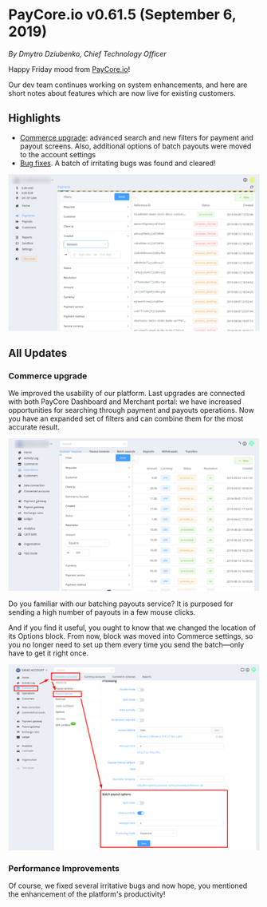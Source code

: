 # **PayCore.io v0.61.5 (September 6, 2019)**

*By Dmytro Dziubenko, Chief Technology Officer*

Happy Friday mood from [PayCore.io](http://paycore.io/)!

Our dev team continues working on system enhancements, and here are short notes about features which are now live for existing customers.

## Highlights

* [Commerce upgrade](#commerce-upgrade): advanced search and new filters for payment and payout screens. Also, additional options of batch payouts were moved to the account settings
* [Bug fixes](#performance-improvements). A batch of irritating bugs was found and cleared!

![](images/v0.61.5/filters.png)

## All Updates

### Commerce upgrade

We improved the usability of our platform. Last upgrades are connected with both PayCore Dashboard and Merchant portal: we have increased opportunities for searching through payment and payouts operations. Now you have an expanded set of filters and can combine them for the most accurate result.

![](images/v0.61.5/filters2.png)

Do you familiar with our batching payouts service?  It is purposed for sending a high number of payouts in a few mouse clicks.

And if you find it useful, you ought to know that we changed the location of its Options block. From now, block was moved into Commerce settings, so you no longer need to set up them every time you send the batch—only have to get it right once.

![](images/v0.61.5/batch-payouts.png)

<!--
### New integrations

This release includes integrations update:

| Provider | Name  | New features | How to connect |
|:-:|:-:|:-:|:-:| 
|<a href ="https://uapay.ua/en" target="_blank" rel="noopener"> <img src="https://static.openfintech.io/payment_providers/uapay/logo.png?w=70" width="70px"> </a>  | UAPay | Host-to-host | [Step-by-Step](/connectors/uapay/) |
|<a href ="https://piastrix.com/en/entity" target="_blank" rel="noopener"> <img src="https://static.openfintech.io/payment_providers/piastrix/logo.svg?w=70" width="70px"> </a>  | Piastrix | Payments | [Step-by-Step](/connectors/piastrix/) |
-->

### Performance Improvements

Of course, we fixed several irritative bugs and now hope, you mentioned the enhancement of the platform's productivity!
